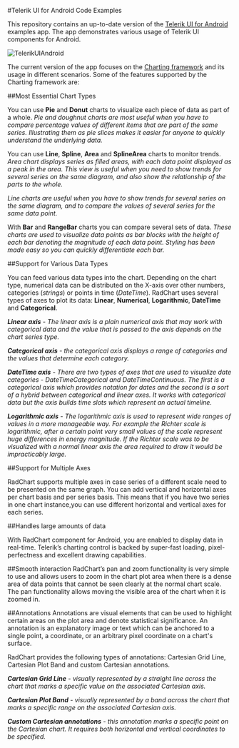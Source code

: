 #Telerik UI for Android Code Examples

This repository contains an up-to-date version of the [Telerik UI for Android](http://www.telerik.com/android-ui) examples app. 
The app demonstrates various usage of Telerik UI components for Android.

![TelerikUIAndroid](http://content.screencast.com/users/kiril/folders/Jing/media/516abf3e-d987-4372-b664-7a8da081be12/2014-02-28_1609.png "")

The current version of the app focuses on the [Charting framework](http://www.telerik.com/android-ui/chart) and its usage in different scenarios. Some of the features supported by the Charting framework are:

##Most Essential Chart Types

You can use **Pie** and **Donut** charts to visualize each piece of data as part of a whole. *Pie and doughnut charts are most useful when you have to compare percentage values of different items that are part of the same series. Illustrating them as pie slices makes it easier for anyone to quickly understand the underlying data.* 

You can use **Line**, **Spline**, **Area** and **SplineArea** charts to monitor trends. *Area chart displays series as filled areas, with each data point displayed as a peak in the area. This view is useful when you need to show trends for several series on the same diagram, and also show the relationship of the parts to the whole.*

*Line charts are useful when you have to show trends for several series on the same diagram, and to compare the values of several series for the same data point.*

With **Bar** and **RangeBar** charts you can compare several sets of data. *These charts are used to visualize data points as bar blocks with the height of each bar denoting the magnitude of each data point. Styling has been made easy so you can quickly differentiate each bar.*

##Support for Various Data Types

You can feed various data types into the chart. Depending on the chart type, numerical data can be distributed on the X-axis over other numbers, categories (*strings*) or points in time (*DateTime*). RadChart uses several types of axes to plot its data: **Linear**, **Numerical**, **Logarithmic**, **DateTime** and **Categorical**. 

*__Linear axis__ - The linear axis is a plain numerical axis that may work with categorical data and the value that is passed to the axis depends on the chart series type.*

*__Categorical axis__ - the categorical axis displays a range of categories and the values that determine each category.*

*__DateTime axis__ - There are two types of axes that are used to visualize date categories - DateTimeCategorical and DateTimeContinuous. The first is a categorical axis which provides notation for dates and the second is a sort of a hybrid between categorical and linear axes. It works with categorical data but the axis builds time slots which represent an actual timeline.*

*__Logarithmic axis__ - The logarithmic axis is used to represent wide ranges of values in a more manageable way. For example the Richter scale is logarithmic, after a certain point very small values of the scale represent huge differences in energy magnitude. If the Richter scale was to be visualized with a normal linear axis the area required to draw it would be impracticably large.*

##Support for Multiple Axes

RadChart supports multiple axes in case series of a different scale need to be presented on the same graph. You can add vertical and horizontal axes per chart basis and per series basis. This means that if you have two series in one chart instance,you can use different horizontal and vertical axes for each series.

##Handles large amounts of data

With RadChart component for Android, you are enabled to display data in real-time. Telerik’s charting control is backed by super-fast loading, pixel-perfectness and excellent drawing capabilities.

##Smooth interaction
RadChart’s pan and zoom functionality is very simple to use and allows users to zoom in the chart plot area when there is a dense area of data points that cannot be seen clearly at the normal chart scale. The pan functionality allows moving the visible area of the chart when it is zoomed in. 

##Annotations
Annotations are visual elements that can be used to highlight certain areas on the plot area and denote statistical significance. An annotation is an explanatory image or text which can be anchored to a single point, a coordinate, or an arbitrary pixel coordinate on a chart's surface.

RadChart provides the following types of annotations: Cartesian Grid Line, Cartesian Plot Band and custom Cartesian annotations.

*__Cartesian Grid Line__ - visually represented by a straight line across the chart that marks a specific value on the associated Cartesian axis.*

*__Cartesian Plot Band__ - visually represented by a band across the chart that marks a specific range on the associated Cartesian axis.*

*__Custom Cartesian annotations__ - this annotation marks a specific point on the Cartesian chart. It requires both horizontal and vertical coordinates to be specified.*
